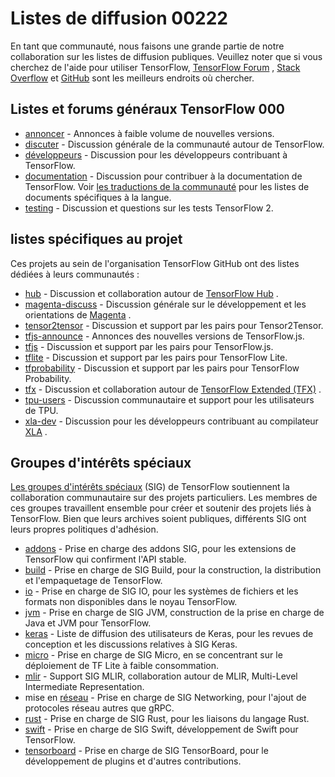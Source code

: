 # Listes de diffusion 00222

En tant que communauté, nous faisons une grande partie de notre collaboration sur les listes de diffusion publiques. Veuillez noter que si vous cherchez de l'aide pour utiliser TensorFlow, [TensorFlow Forum](https://discuss.tensorflow.org/) , [Stack Overflow](https://stackoverflow.com/questions/tagged/tensorflow) et [GitHub](https://github.com/tensorflow/tensorflow/issues) sont les meilleurs endroits où chercher.

## Listes et forums généraux TensorFlow 000

- [annoncer](https://groups.google.com/a/tensorflow.org/d/forum/announce) - Annonces à faible volume de nouvelles versions.
- [discuter](https://groups.google.com/a/tensorflow.org/d/forum/discuss) - Discussion générale de la communauté autour de TensorFlow.
- [développeurs](https://groups.google.com/a/tensorflow.org/d/forum/developers) - Discussion pour les développeurs contribuant à TensorFlow.
- [documentation](https://discuss.tensorflow.org/tag/docs) - Discussion pour contribuer à la documentation de TensorFlow. Voir [les traductions de la communauté](https://www.tensorflow.org/community/contribute/docs#community_translations) pour les listes de documents spécifiques à la langue.
- [testing](https://groups.google.com/a/tensorflow.org/d/forum/testing) - Discussion et questions sur les tests TensorFlow 2.

## listes spécifiques au projet

Ces projets au sein de l'organisation TensorFlow GitHub ont des listes dédiées à leurs communautés :

- [hub](https://groups.google.com/a/tensorflow.org/d/forum/hub) - Discussion et collaboration autour de [TensorFlow Hub](https://github.com/tensorflow/hub) .
- [magenta-discuss](https://groups.google.com/a/tensorflow.org/d/forum/magenta-discuss) - Discussion générale sur le développement et les orientations de [Magenta](https://magenta.tensorflow.org/) .
- [tensor2tensor](https://groups.google.com/d/forum/tensor2tensor) - Discussion et support par les pairs pour Tensor2Tensor.
- [tfjs-announce](https://groups.google.com/a/tensorflow.org/d/forum/tfjs-announce) - Annonces des nouvelles versions de TensorFlow.js.
- [tfjs](https://groups.google.com/a/tensorflow.org/d/forum/tfjs) - Discussion et support par les pairs pour TensorFlow.js.
- [tflite](https://groups.google.com/a/tensorflow.org/d/forum/tflite) - Discussion et support par les pairs pour TensorFlow Lite.
- [tfprobability](https://groups.google.com/a/tensorflow.org/d/forum/tfprobability) - Discussion et support par les pairs pour TensorFlow Probability.
- [tfx](https://groups.google.com/a/tensorflow.org/forum/#!forum/tfx) - Discussion et collaboration autour de [TensorFlow Extended (TFX)](https://www.tensorflow.org/tfx/) .
- [tpu-users](https://groups.google.com/a/tensorflow.org/d/forum/tpu-users) - Discussion communautaire et support pour les utilisateurs de TPU.
- [xla-dev](https://groups.google.com/forum/#!forum/xla-dev) - Discussion pour les développeurs contribuant au compilateur [XLA](https://www.tensorflow.org/xla) .

## Groupes d'intérêts spéciaux

[Les groupes d'intérêts spéciaux](https://github.com/tensorflow/community/tree/master/sigs) (SIG) de TensorFlow soutiennent la collaboration communautaire sur des projets particuliers. Les membres de ces groupes travaillent ensemble pour créer et soutenir des projets liés à TensorFlow. Bien que leurs archives soient publiques, différents SIG ont leurs propres politiques d'adhésion.

- [addons](https://groups.google.com/a/tensorflow.org/d/forum/addons) - Prise en charge des addons SIG, pour les extensions de TensorFlow qui confirment l'API stable.
- [build](https://groups.google.com/a/tensorflow.org/d/forum/build) - Prise en charge de SIG Build, pour la construction, la distribution et l'empaquetage de TensorFlow.
- [io](https://groups.google.com/a/tensorflow.org/d/forum/io) - Prise en charge de SIG IO, pour les systèmes de fichiers et les formats non disponibles dans le noyau TensorFlow.
- [jvm](https://groups.google.com/a/tensorflow.org/d/forum/jvm) - Prise en charge de SIG JVM, construction de la prise en charge de Java et JVM pour TensorFlow.
- [keras](https://groups.google.com/forum/#!forum/keras-users) - Liste de diffusion des utilisateurs de Keras, pour les revues de conception et les discussions relatives à SIG Keras.
- [micro](https://groups.google.com/a/tensorflow.org/d/forum/micro) - Prise en charge de SIG Micro, en se concentrant sur le déploiement de TF Lite à faible consommation.
- [mlir](https://groups.google.com/a/tensorflow.org/d/forum/mlir) - Support SIG MLIR, collaboration autour de MLIR, Multi-Level Intermediate Representation.
- mise en [réseau](https://groups.google.com/a/tensorflow.org/d/forum/networking) - Prise en charge de SIG Networking, pour l'ajout de protocoles réseau autres que gRPC.
- [rust](https://groups.google.com/a/tensorflow.org/d/forum/rust) - Prise en charge de SIG Rust, pour les liaisons du langage Rust.
- [swift](https://groups.google.com/a/tensorflow.org/d/forum/swift) - Prise en charge de SIG Swift, développement de Swift pour TensorFlow.
- [tensorboard](https://groups.google.com/a/tensorflow.org/d/forum/tensorboard) - Prise en charge de SIG TensorBoard, pour le développement de plugins et d'autres contributions.
